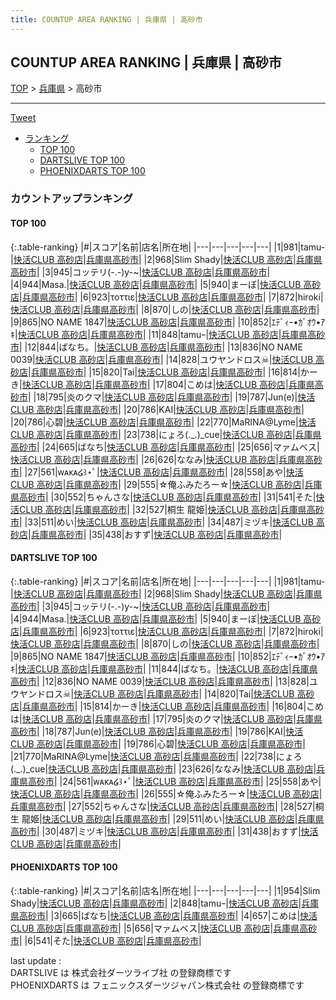 ```yaml
---
title: COUNTUP AREA RANKING | 兵庫県 | 高砂市
---
```

## COUNTUP AREA RANKING | 兵庫県 | 高砂市

[TOP](/darts/rank/) > [兵庫県](/darts/rank/兵庫県/) > 高砂市

___

<a href="https://twitter.com/share?ref_src=twsrc%5Etfw" data-text="COUNTUP AREA RANKING | 兵庫県高砂市" class="twitter-share-button" data-hashtags="DARTSLIVE,PHOENIXDARTS,darts,ダーツ" data-show-count="false">Tweet</a>

* [ランキング](#カウントアップランキング)
    * [TOP 100](#top-100)
    * [DARTSLIVE TOP 100](#dartslive-top-100)
    * [PHOENIXDARTS TOP 100](#phoenixdarts-top-100)

### カウントアップランキング

#### TOP 100



{:.table-ranking}
|#|スコア|名前|店名|所在地|
|---|---|---|---|---|
|1|981|<span class="rank-name-dl">tamu-</span>|<a href="https://search.dartslive.com/jp/shop/2f58915eee36f967f454cb89828a1cfe">快活CLUB 高砂店</a>|<a href="/darts/rank/兵庫県/高砂市">兵庫県高砂市</a>|
|2|968|<span class="rank-name-dl">Slim Shady</span>|<a href="https://search.dartslive.com/jp/shop/2f58915eee36f967f454cb89828a1cfe">快活CLUB 高砂店</a>|<a href="/darts/rank/兵庫県/高砂市">兵庫県高砂市</a>|
|3|945|<span class="rank-name-dl">コッテリ(-.-)y-~</span>|<a href="https://search.dartslive.com/jp/shop/2f58915eee36f967f454cb89828a1cfe">快活CLUB 高砂店</a>|<a href="/darts/rank/兵庫県/高砂市">兵庫県高砂市</a>|
|4|944|<span class="rank-name-dl">Masa.</span>|<a href="https://search.dartslive.com/jp/shop/2f58915eee36f967f454cb89828a1cfe">快活CLUB 高砂店</a>|<a href="/darts/rank/兵庫県/高砂市">兵庫県高砂市</a>|
|5|940|<span class="rank-name-dl">まーぼ</span>|<a href="https://search.dartslive.com/jp/shop/2f58915eee36f967f454cb89828a1cfe">快活CLUB 高砂店</a>|<a href="/darts/rank/兵庫県/高砂市">兵庫県高砂市</a>|
|6|923|<span class="rank-name-dl">τοττιε</span>|<a href="https://search.dartslive.com/jp/shop/2f58915eee36f967f454cb89828a1cfe">快活CLUB 高砂店</a>|<a href="/darts/rank/兵庫県/高砂市">兵庫県高砂市</a>|
|7|872|<span class="rank-name-dl">hiroki</span>|<a href="https://search.dartslive.com/jp/shop/2f58915eee36f967f454cb89828a1cfe">快活CLUB 高砂店</a>|<a href="/darts/rank/兵庫県/高砂市">兵庫県高砂市</a>|
|8|870|<span class="rank-name-dl">しの</span>|<a href="https://search.dartslive.com/jp/shop/2f58915eee36f967f454cb89828a1cfe">快活CLUB 高砂店</a>|<a href="/darts/rank/兵庫県/高砂市">兵庫県高砂市</a>|
|9|865|<span class="rank-name-dl">NO NAME 1847</span>|<a href="https://search.dartslive.com/jp/shop/2f58915eee36f967f454cb89828a1cfe">快活CLUB 高砂店</a>|<a href="/darts/rank/兵庫県/高砂市">兵庫県高砂市</a>|
|10|852|<span class="rank-name-dl">ｴﾃﾞｨｰ•ｶﾞｵｳ•ｱｷ</span>|<a href="https://search.dartslive.com/jp/shop/2f58915eee36f967f454cb89828a1cfe">快活CLUB 高砂店</a>|<a href="/darts/rank/兵庫県/高砂市">兵庫県高砂市</a>|
|11|848|<span class="rank-name-pd">tamuｰ</span>|<a href="https://vs.phoenixdarts.com/jp/shop/shopDetailInfo/s_7521?s_seq=7521">快活CLUB 高砂店</a>|<a href="/darts/rank/兵庫県/高砂市">兵庫県高砂市</a>|
|12|844|<span class="rank-name-dl">ばなち。</span>|<a href="https://search.dartslive.com/jp/shop/2f58915eee36f967f454cb89828a1cfe">快活CLUB 高砂店</a>|<a href="/darts/rank/兵庫県/高砂市">兵庫県高砂市</a>|
|13|836|<span class="rank-name-dl">NO NAME 0039</span>|<a href="https://search.dartslive.com/jp/shop/2f58915eee36f967f454cb89828a1cfe">快活CLUB 高砂店</a>|<a href="/darts/rank/兵庫県/高砂市">兵庫県高砂市</a>|
|14|828|<span class="rank-name-dl">ユウヤンドロス☠</span>|<a href="https://search.dartslive.com/jp/shop/2f58915eee36f967f454cb89828a1cfe">快活CLUB 高砂店</a>|<a href="/darts/rank/兵庫県/高砂市">兵庫県高砂市</a>|
|15|820|<span class="rank-name-dl">Tai</span>|<a href="https://search.dartslive.com/jp/shop/2f58915eee36f967f454cb89828a1cfe">快活CLUB 高砂店</a>|<a href="/darts/rank/兵庫県/高砂市">兵庫県高砂市</a>|
|16|814|<span class="rank-name-dl">かーき</span>|<a href="https://search.dartslive.com/jp/shop/2f58915eee36f967f454cb89828a1cfe">快活CLUB 高砂店</a>|<a href="/darts/rank/兵庫県/高砂市">兵庫県高砂市</a>|
|17|804|<span class="rank-name-dl">こめは</span>|<a href="https://search.dartslive.com/jp/shop/2f58915eee36f967f454cb89828a1cfe">快活CLUB 高砂店</a>|<a href="/darts/rank/兵庫県/高砂市">兵庫県高砂市</a>|
|18|795|<span class="rank-name-dl">炎のクマ</span>|<a href="https://search.dartslive.com/jp/shop/2f58915eee36f967f454cb89828a1cfe">快活CLUB 高砂店</a>|<a href="/darts/rank/兵庫県/高砂市">兵庫県高砂市</a>|
|19|787|<span class="rank-name-dl">Jun(e)</span>|<a href="https://search.dartslive.com/jp/shop/2f58915eee36f967f454cb89828a1cfe">快活CLUB 高砂店</a>|<a href="/darts/rank/兵庫県/高砂市">兵庫県高砂市</a>|
|20|786|<span class="rank-name-dl">KAI</span>|<a href="https://search.dartslive.com/jp/shop/2f58915eee36f967f454cb89828a1cfe">快活CLUB 高砂店</a>|<a href="/darts/rank/兵庫県/高砂市">兵庫県高砂市</a>|
|20|786|<span class="rank-name-dl">心碧</span>|<a href="https://search.dartslive.com/jp/shop/2f58915eee36f967f454cb89828a1cfe">快活CLUB 高砂店</a>|<a href="/darts/rank/兵庫県/高砂市">兵庫県高砂市</a>|
|22|770|<span class="rank-name-dl">MaRINA@Lyme</span>|<a href="https://search.dartslive.com/jp/shop/2f58915eee36f967f454cb89828a1cfe">快活CLUB 高砂店</a>|<a href="/darts/rank/兵庫県/高砂市">兵庫県高砂市</a>|
|23|738|<span class="rank-name-dl">にょろ(._.)_cue</span>|<a href="https://search.dartslive.com/jp/shop/2f58915eee36f967f454cb89828a1cfe">快活CLUB 高砂店</a>|<a href="/darts/rank/兵庫県/高砂市">兵庫県高砂市</a>|
|24|665|<span class="rank-name-pd">ばなち</span>|<a href="https://vs.phoenixdarts.com/jp/shop/shopDetailInfo/s_7521?s_seq=7521">快活CLUB 高砂店</a>|<a href="/darts/rank/兵庫県/高砂市">兵庫県高砂市</a>|
|25|656|<span class="rank-name-pd">マァムベス</span>|<a href="https://vs.phoenixdarts.com/jp/shop/shopDetailInfo/s_7521?s_seq=7521">快活CLUB 高砂店</a>|<a href="/darts/rank/兵庫県/高砂市">兵庫県高砂市</a>|
|26|626|<span class="rank-name-dl">ななみ</span>|<a href="https://search.dartslive.com/jp/shop/2f58915eee36f967f454cb89828a1cfe">快活CLUB 高砂店</a>|<a href="/darts/rank/兵庫県/高砂市">兵庫県高砂市</a>|
|27|561|<span class="rank-name-dl">ᴡᴀᴋᴀ໒꒱⋆ﾟ</span>|<a href="https://search.dartslive.com/jp/shop/2f58915eee36f967f454cb89828a1cfe">快活CLUB 高砂店</a>|<a href="/darts/rank/兵庫県/高砂市">兵庫県高砂市</a>|
|28|558|<span class="rank-name-dl">あや</span>|<a href="https://search.dartslive.com/jp/shop/2f58915eee36f967f454cb89828a1cfe">快活CLUB 高砂店</a>|<a href="/darts/rank/兵庫県/高砂市">兵庫県高砂市</a>|
|29|555|<span class="rank-name-dl">☆俺ふみたろー☆</span>|<a href="https://search.dartslive.com/jp/shop/2f58915eee36f967f454cb89828a1cfe">快活CLUB 高砂店</a>|<a href="/darts/rank/兵庫県/高砂市">兵庫県高砂市</a>|
|30|552|<span class="rank-name-dl">ちゃんさな</span>|<a href="https://search.dartslive.com/jp/shop/2f58915eee36f967f454cb89828a1cfe">快活CLUB 高砂店</a>|<a href="/darts/rank/兵庫県/高砂市">兵庫県高砂市</a>|
|31|541|<span class="rank-name-pd">そた</span>|<a href="https://vs.phoenixdarts.com/jp/shop/shopDetailInfo/s_7521?s_seq=7521">快活CLUB 高砂店</a>|<a href="/darts/rank/兵庫県/高砂市">兵庫県高砂市</a>|
|32|527|<span class="rank-name-dl">桐生 龍姫</span>|<a href="https://search.dartslive.com/jp/shop/2f58915eee36f967f454cb89828a1cfe">快活CLUB 高砂店</a>|<a href="/darts/rank/兵庫県/高砂市">兵庫県高砂市</a>|
|33|511|<span class="rank-name-dl">めい</span>|<a href="https://search.dartslive.com/jp/shop/2f58915eee36f967f454cb89828a1cfe">快活CLUB 高砂店</a>|<a href="/darts/rank/兵庫県/高砂市">兵庫県高砂市</a>|
|34|487|<span class="rank-name-dl">ミヅキ</span>|<a href="https://search.dartslive.com/jp/shop/2f58915eee36f967f454cb89828a1cfe">快活CLUB 高砂店</a>|<a href="/darts/rank/兵庫県/高砂市">兵庫県高砂市</a>|
|35|438|<span class="rank-name-dl">おすず</span>|<a href="https://search.dartslive.com/jp/shop/2f58915eee36f967f454cb89828a1cfe">快活CLUB 高砂店</a>|<a href="/darts/rank/兵庫県/高砂市">兵庫県高砂市</a>|


#### DARTSLIVE TOP 100



{:.table-ranking}
|#|スコア|名前|店名|所在地|
|---|---|---|---|---|
|1|981|<span class="rank-name-dl">tamu-</span>|<a href="https://search.dartslive.com/jp/shop/2f58915eee36f967f454cb89828a1cfe">快活CLUB 高砂店</a>|<a href="/darts/rank/兵庫県/高砂市">兵庫県高砂市</a>|
|2|968|<span class="rank-name-dl">Slim Shady</span>|<a href="https://search.dartslive.com/jp/shop/2f58915eee36f967f454cb89828a1cfe">快活CLUB 高砂店</a>|<a href="/darts/rank/兵庫県/高砂市">兵庫県高砂市</a>|
|3|945|<span class="rank-name-dl">コッテリ(-.-)y-~</span>|<a href="https://search.dartslive.com/jp/shop/2f58915eee36f967f454cb89828a1cfe">快活CLUB 高砂店</a>|<a href="/darts/rank/兵庫県/高砂市">兵庫県高砂市</a>|
|4|944|<span class="rank-name-dl">Masa.</span>|<a href="https://search.dartslive.com/jp/shop/2f58915eee36f967f454cb89828a1cfe">快活CLUB 高砂店</a>|<a href="/darts/rank/兵庫県/高砂市">兵庫県高砂市</a>|
|5|940|<span class="rank-name-dl">まーぼ</span>|<a href="https://search.dartslive.com/jp/shop/2f58915eee36f967f454cb89828a1cfe">快活CLUB 高砂店</a>|<a href="/darts/rank/兵庫県/高砂市">兵庫県高砂市</a>|
|6|923|<span class="rank-name-dl">τοττιε</span>|<a href="https://search.dartslive.com/jp/shop/2f58915eee36f967f454cb89828a1cfe">快活CLUB 高砂店</a>|<a href="/darts/rank/兵庫県/高砂市">兵庫県高砂市</a>|
|7|872|<span class="rank-name-dl">hiroki</span>|<a href="https://search.dartslive.com/jp/shop/2f58915eee36f967f454cb89828a1cfe">快活CLUB 高砂店</a>|<a href="/darts/rank/兵庫県/高砂市">兵庫県高砂市</a>|
|8|870|<span class="rank-name-dl">しの</span>|<a href="https://search.dartslive.com/jp/shop/2f58915eee36f967f454cb89828a1cfe">快活CLUB 高砂店</a>|<a href="/darts/rank/兵庫県/高砂市">兵庫県高砂市</a>|
|9|865|<span class="rank-name-dl">NO NAME 1847</span>|<a href="https://search.dartslive.com/jp/shop/2f58915eee36f967f454cb89828a1cfe">快活CLUB 高砂店</a>|<a href="/darts/rank/兵庫県/高砂市">兵庫県高砂市</a>|
|10|852|<span class="rank-name-dl">ｴﾃﾞｨｰ•ｶﾞｵｳ•ｱｷ</span>|<a href="https://search.dartslive.com/jp/shop/2f58915eee36f967f454cb89828a1cfe">快活CLUB 高砂店</a>|<a href="/darts/rank/兵庫県/高砂市">兵庫県高砂市</a>|
|11|844|<span class="rank-name-dl">ばなち。</span>|<a href="https://search.dartslive.com/jp/shop/2f58915eee36f967f454cb89828a1cfe">快活CLUB 高砂店</a>|<a href="/darts/rank/兵庫県/高砂市">兵庫県高砂市</a>|
|12|836|<span class="rank-name-dl">NO NAME 0039</span>|<a href="https://search.dartslive.com/jp/shop/2f58915eee36f967f454cb89828a1cfe">快活CLUB 高砂店</a>|<a href="/darts/rank/兵庫県/高砂市">兵庫県高砂市</a>|
|13|828|<span class="rank-name-dl">ユウヤンドロス☠</span>|<a href="https://search.dartslive.com/jp/shop/2f58915eee36f967f454cb89828a1cfe">快活CLUB 高砂店</a>|<a href="/darts/rank/兵庫県/高砂市">兵庫県高砂市</a>|
|14|820|<span class="rank-name-dl">Tai</span>|<a href="https://search.dartslive.com/jp/shop/2f58915eee36f967f454cb89828a1cfe">快活CLUB 高砂店</a>|<a href="/darts/rank/兵庫県/高砂市">兵庫県高砂市</a>|
|15|814|<span class="rank-name-dl">かーき</span>|<a href="https://search.dartslive.com/jp/shop/2f58915eee36f967f454cb89828a1cfe">快活CLUB 高砂店</a>|<a href="/darts/rank/兵庫県/高砂市">兵庫県高砂市</a>|
|16|804|<span class="rank-name-dl">こめは</span>|<a href="https://search.dartslive.com/jp/shop/2f58915eee36f967f454cb89828a1cfe">快活CLUB 高砂店</a>|<a href="/darts/rank/兵庫県/高砂市">兵庫県高砂市</a>|
|17|795|<span class="rank-name-dl">炎のクマ</span>|<a href="https://search.dartslive.com/jp/shop/2f58915eee36f967f454cb89828a1cfe">快活CLUB 高砂店</a>|<a href="/darts/rank/兵庫県/高砂市">兵庫県高砂市</a>|
|18|787|<span class="rank-name-dl">Jun(e)</span>|<a href="https://search.dartslive.com/jp/shop/2f58915eee36f967f454cb89828a1cfe">快活CLUB 高砂店</a>|<a href="/darts/rank/兵庫県/高砂市">兵庫県高砂市</a>|
|19|786|<span class="rank-name-dl">KAI</span>|<a href="https://search.dartslive.com/jp/shop/2f58915eee36f967f454cb89828a1cfe">快活CLUB 高砂店</a>|<a href="/darts/rank/兵庫県/高砂市">兵庫県高砂市</a>|
|19|786|<span class="rank-name-dl">心碧</span>|<a href="https://search.dartslive.com/jp/shop/2f58915eee36f967f454cb89828a1cfe">快活CLUB 高砂店</a>|<a href="/darts/rank/兵庫県/高砂市">兵庫県高砂市</a>|
|21|770|<span class="rank-name-dl">MaRINA@Lyme</span>|<a href="https://search.dartslive.com/jp/shop/2f58915eee36f967f454cb89828a1cfe">快活CLUB 高砂店</a>|<a href="/darts/rank/兵庫県/高砂市">兵庫県高砂市</a>|
|22|738|<span class="rank-name-dl">にょろ(._.)_cue</span>|<a href="https://search.dartslive.com/jp/shop/2f58915eee36f967f454cb89828a1cfe">快活CLUB 高砂店</a>|<a href="/darts/rank/兵庫県/高砂市">兵庫県高砂市</a>|
|23|626|<span class="rank-name-dl">ななみ</span>|<a href="https://search.dartslive.com/jp/shop/2f58915eee36f967f454cb89828a1cfe">快活CLUB 高砂店</a>|<a href="/darts/rank/兵庫県/高砂市">兵庫県高砂市</a>|
|24|561|<span class="rank-name-dl">ᴡᴀᴋᴀ໒꒱⋆ﾟ</span>|<a href="https://search.dartslive.com/jp/shop/2f58915eee36f967f454cb89828a1cfe">快活CLUB 高砂店</a>|<a href="/darts/rank/兵庫県/高砂市">兵庫県高砂市</a>|
|25|558|<span class="rank-name-dl">あや</span>|<a href="https://search.dartslive.com/jp/shop/2f58915eee36f967f454cb89828a1cfe">快活CLUB 高砂店</a>|<a href="/darts/rank/兵庫県/高砂市">兵庫県高砂市</a>|
|26|555|<span class="rank-name-dl">☆俺ふみたろー☆</span>|<a href="https://search.dartslive.com/jp/shop/2f58915eee36f967f454cb89828a1cfe">快活CLUB 高砂店</a>|<a href="/darts/rank/兵庫県/高砂市">兵庫県高砂市</a>|
|27|552|<span class="rank-name-dl">ちゃんさな</span>|<a href="https://search.dartslive.com/jp/shop/2f58915eee36f967f454cb89828a1cfe">快活CLUB 高砂店</a>|<a href="/darts/rank/兵庫県/高砂市">兵庫県高砂市</a>|
|28|527|<span class="rank-name-dl">桐生 龍姫</span>|<a href="https://search.dartslive.com/jp/shop/2f58915eee36f967f454cb89828a1cfe">快活CLUB 高砂店</a>|<a href="/darts/rank/兵庫県/高砂市">兵庫県高砂市</a>|
|29|511|<span class="rank-name-dl">めい</span>|<a href="https://search.dartslive.com/jp/shop/2f58915eee36f967f454cb89828a1cfe">快活CLUB 高砂店</a>|<a href="/darts/rank/兵庫県/高砂市">兵庫県高砂市</a>|
|30|487|<span class="rank-name-dl">ミヅキ</span>|<a href="https://search.dartslive.com/jp/shop/2f58915eee36f967f454cb89828a1cfe">快活CLUB 高砂店</a>|<a href="/darts/rank/兵庫県/高砂市">兵庫県高砂市</a>|
|31|438|<span class="rank-name-dl">おすず</span>|<a href="https://search.dartslive.com/jp/shop/2f58915eee36f967f454cb89828a1cfe">快活CLUB 高砂店</a>|<a href="/darts/rank/兵庫県/高砂市">兵庫県高砂市</a>|


#### PHOENIXDARTS TOP 100



{:.table-ranking}
|#|スコア|名前|店名|所在地|
|---|---|---|---|---|
|1|954|<span class="rank-name-pd">Slim Shady</span>|<a href="https://vs.phoenixdarts.com/jp/shop/shopDetailInfo/s_7521?s_seq=7521">快活CLUB 高砂店</a>|<a href="/darts/rank/兵庫県/高砂市">兵庫県高砂市</a>|
|2|848|<span class="rank-name-pd">tamuｰ</span>|<a href="https://vs.phoenixdarts.com/jp/shop/shopDetailInfo/s_7521?s_seq=7521">快活CLUB 高砂店</a>|<a href="/darts/rank/兵庫県/高砂市">兵庫県高砂市</a>|
|3|665|<span class="rank-name-pd">ばなち</span>|<a href="https://vs.phoenixdarts.com/jp/shop/shopDetailInfo/s_7521?s_seq=7521">快活CLUB 高砂店</a>|<a href="/darts/rank/兵庫県/高砂市">兵庫県高砂市</a>|
|4|657|<span class="rank-name-pd">こめは</span>|<a href="https://vs.phoenixdarts.com/jp/shop/shopDetailInfo/s_7521?s_seq=7521">快活CLUB 高砂店</a>|<a href="/darts/rank/兵庫県/高砂市">兵庫県高砂市</a>|
|5|656|<span class="rank-name-pd">マァムベス</span>|<a href="https://vs.phoenixdarts.com/jp/shop/shopDetailInfo/s_7521?s_seq=7521">快活CLUB 高砂店</a>|<a href="/darts/rank/兵庫県/高砂市">兵庫県高砂市</a>|
|6|541|<span class="rank-name-pd">そた</span>|<a href="https://vs.phoenixdarts.com/jp/shop/shopDetailInfo/s_7521?s_seq=7521">快活CLUB 高砂店</a>|<a href="/darts/rank/兵庫県/高砂市">兵庫県高砂市</a>|


<div class="footer border-top border-gray-light mt-5 pt-3 text-right text-gray">
    last update : <span style="font-weight: italic" id="foot_last_modified"></span><br />
    DARTSLIVE は 株式会社ダーツライブ社 の登録商標です<br />
    PHOENIXDARTS は フェニックスダーツジャパン株式会社 の登録商標です<br />
</div>

<script src="https://cdnjs.cloudflare.com/ajax/libs/jquery.tablesorter/2.31.3/js/jquery.tablesorter.min.js" integrity="sha512-qzgd5cYSZcosqpzpn7zF2ZId8f/8CHmFKZ8j7mU4OUXTNRd5g+ZHBPsgKEwoqxCtdQvExE5LprwwPAgoicguNg==" crossorigin="anonymous" referrerpolicy="no-referrer"></script>
<link rel="stylesheet" href="https://cdnjs.cloudflare.com/ajax/libs/jquery.tablesorter/2.31.3/css/theme.default.min.css" integrity="sha512-wghhOJkjQX0Lh3NSWvNKeZ0ZpNn+SPVXX1Qyc9OCaogADktxrBiBdKGDoqVUOyhStvMBmJQ8ZdMHiR3wuEq8+w==" crossorigin="anonymous" referrerpolicy="no-referrer" />
<script>
$(function() {
    $(".table-ranking").tablesorter({sortList:[[0, 0]]});
    $("#foot_last_modified").text(formatDate(new Date(document.lastModified), 'yyyy-MM-dd HH:mm:ss'));
});
</script>

<script async src="https://platform.twitter.com/widgets.js" charset="utf-8"></script>
